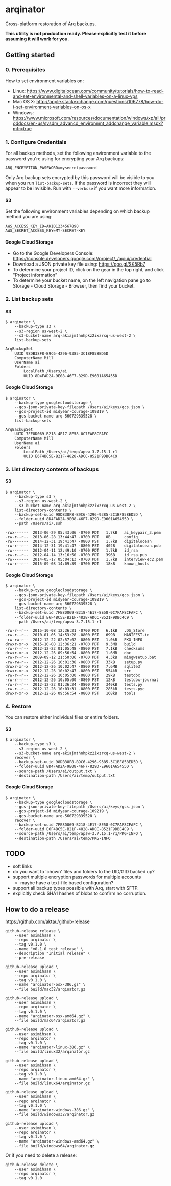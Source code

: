 # arqinator

Cross-platform restoration of Arq backups.

**This utility is not production ready. Please explicitly test it before assuming it will work for you.**

## Getting started

### 0. Prerequisites

How to set environment variables on:

-   Linux: https://www.digitalocean.com/community/tutorials/how-to-read-and-set-environmental-and-shell-variables-on-a-linux-vps
-   Mac OS X: http://apple.stackexchange.com/questions/106778/how-do-i-set-environment-variables-on-os-x
-   Windows: https://www.microsoft.com/resources/documentation/windows/xp/all/proddocs/en-us/sysdm_advancd_environmnt_addchange_variable.mspx?mfr=true

### 1. Configure Credentials

For all backup methods, set the following environment variable to the password
you're using for encrypting your Arq backups:

```
ARQ_ENCRYPTION_PASSWORD=mysecretpassword
```

Only Arq backup sets encrypted by this password will be visible to you when you
run `list-backup-sets`. If the password is incorrect they will appear to be
invisible. Run with `--verbose` if you want more information.

#### S3

Set the following environment variables depending on which backup method you
are using:

```
AWS_ACCESS_KEY_ID=AKID1234567890
AWS_SECRET_ACCESS_KEY=MY-SECRET-KEY
```

#### Google Cloud Storage

-   Go to the Google Developers Console: https://console.developers.google.com//project/_/apiui/credential
-   Download a JSON private key file using: https://goo.gl/SK5Rb7
-   To determine your project ID, click on the gear in the top right, and click "Project information"
-   To determine your bucket name, on the left navigation pane go to Storage - Cloud Storage - Browser, then find your bucket.

### 2. List backup sets

#### S3

```
$ arqinator \
    --backup-type s3 \
    --s3-region us-west-2 \
    --s3-bucket-name arq-akiajmthnhpkz2ixzrxq-us-west-2 \
    list-backup-sets

ArqBackupSet
    UUID 98DB38F8-B9C6-4296-9385-3C1BF858ED5D
    ComputerName Mill
    UserName ai
    Folders
        LocalPath /Users/ai
        UUID 8D4FAD2A-9E08-46F7-829D-E9601A65455D
```

#### Google Cloud Storage

```
$ arqinator \
    --backup-type googlecloudstorage \
    --gcs-json-private-key-filepath /Users/ai/keys/gcs.json \
    --gcs-project-id midyear-courage-109219 \
    --gcs-bucket-name arq-560729839528 \
    list-backup-sets

ArqBackupSet
    UUID 7FE8D069-B218-4E17-8E58-0C7FAF8CFAFC
    ComputerName Mill
    UserName ai
    Folders
        LocalPath /Users/ai/temp/apsw-3.7.15.1-r1
        UUID E6F4BC5E-B21F-4828-ADCC-8521F9DBC4C9
```

### 3. List directory contents of backups

#### S3

```
$ arqinator \
    --backup-type s3 \
    --s3-region us-west-2 \
    --s3-bucket-name arq-akiajmthnhpkz2ixzrxq-us-west-2 \
    list-directory-contents \
    --backup-set-uuid 98DB38F8-B9C6-4296-9385-3C1BF858ED5D \
    --folder-uuid 8D4FAD2A-9E08-46F7-829D-E9601A65455D \
    --path /Users/ai/.ssh

-rwx------	2013-06-29 05:43:06 -0700 PDT	1.7kB	ai_keypair_3.pem
-rw-r--r--	2013-06-28 13:44:47 -0700 PDT	0B	    config
-rw-------	2014-12-31 19:41:47 -0800 PST	1.7kB	digitalocean
-rw-r--r--	2014-12-31 19:41:47 -0800 PST	402B	digitalocean.pub
-rw-------	2012-04-11 12:49:10 -0700 PDT	1.7kB	id_rsa
-rw-r--r--	2012-04-14 13:16:50 -0700 PDT	396B	id_rsa.pub
-rw-------	2014-05-17 05:04:13 -0700 PDT	1.7kB	interview-ec2.pem
-rw-r--r--	2015-09-08 14:09:39 -0700 PDT	18kB	known_hosts
```

#### Google Cloud Storage

```
$ arqinator \
    --backup-type googlecloudstorage \
    --gcs-json-private-key-filepath /Users/ai/keys/gcs.json \
    --gcs-project-id midyear-courage-109219 \
    --gcs-bucket-name arq-560729839528 \
    list-directory-contents \
    --backup-set-uuid 7FE8D069-B218-4E17-8E58-0C7FAF8CFAFC \
    --folder-uuid E6F4BC5E-B21F-4828-ADCC-8521F9DBC4C9 \
    --path /Users/ai/temp/apsw-3.7.15.1-r1

-rw-r--r--	2015-10-08 12:36:21 -0700 PDT	6.1kB	.DS_Store
-rw-r--r--	2010-01-05 14:53:28 -0800 PST	699B	MANIFEST.in
-rw-rw-r--	2012-12-22 02:57:02 -0800 PST	1.0kB	PKG-INFO
drwxr-xr-x	2015-10-08 12:36:21 -0700 PDT	9.3MB	build
-rw-r--r--	2012-12-22 01:05:48 -0800 PST	7.1kB	checksums
drwxr-xr-x	2012-12-26 09:56:54 -0800 PST	1.6MB	doc
-rw-r--r--	2009-09-12 21:50:06 -0700 PDT	4.3kB	mingwsetup.bat
-rw-rw-r--	2012-12-26 10:01:38 -0800 PST	33kB	setup.py
drwxr-xr-x	2012-12-26 10:02:47 -0800 PST	7.6MB	sqlite3
drwxr-xr-x	2012-12-26 10:02:47 -0800 PST	554kB	src
-rw-r--r--	2012-12-26 10:05:00 -0800 PST	29kB	testdbx
-rw-r--r--	2012-12-26 10:05:00 -0800 PST	12kB	testdbx-journal
-rw-r--r--	2012-12-22 01:36:24 -0800 PST	340kB	tests.py
-rw-r--r--	2012-12-26 10:03:31 -0800 PST	285kB	tests.pyc
drwxr-xr-x	2012-12-26 09:56:54 -0800 PST	168kB	tools
```


### 4. Restore

You can restore either individual files or entire folders.

#### S3

```
$ arqinator \
    --backup-type s3 \
    --s3-region us-west-2 \
    --s3-bucket-name arq-akiajmthnhpkz2ixzrxq-us-west-2 \
    recover \
    --backup-set-uuid 98DB38F8-B9C6-4296-9385-3C1BF858ED5D \
    --folder-uuid 8D4FAD2A-9E08-46F7-829D-E9601A65455D \
    --source-path /Users/ai/output.txt \
    --destination-path /Users/ai/temp/output.txt
```

#### Google Cloud Storage

````
$ arqinator \
    --backup-type googlecloudstorage \
    --gcs-json-private-key-filepath /Users/ai/keys/gcs.json \
    --gcs-project-id midyear-courage-109219 \
    --gcs-bucket-name arq-560729839528 \
    recover \
    --backup-set-uuid 7FE8D069-B218-4E17-8E58-0C7FAF8CFAFC \
    --folder-uuid E6F4BC5E-B21F-4828-ADCC-8521F9DBC4C9 \
    --source-path /Users/ai/temp/apsw-3.7.15.1-r1/PKG-INFO \
    --destination-path /Users/ai/temp/PKG-INFO
````

## TODO

-   soft links
-   do you want to 'chown' files and folders to the UID/GID backed up?
-   support multiple encryption passwords for multiple accounts
    -   maybe have a text-file based configuration?
-   support all backup types possible with Arq, start with SFTP.
-   explicitly check SHA1 hashes of blobs to confirm no corruption.

## How to do a release

https://github.com/aktau/github-release

```
github-release release \
    --user asimihsan \
    --repo arqinator \
    --tag v0.1.0 \
    --name "v0.1.0 test release" \
    --description "Initial release" \
    --pre-release

github-release upload \
    --user asimihsan \
    --repo arqinator \
    --tag v0.1.0 \
    --name "arqinator-osx-386.gz" \
    --file build/mac32/arqinator.gz

github-release upload \
    --user asimihsan \
    --repo arqinator \
    --tag v0.1.0 \
    --name "arqinator-osx-amd64.gz" \
    --file build/mac64/arqinator.gz

github-release upload \
    --user asimihsan \
    --repo arqinator \
    --tag v0.1.0 \
    --name "arqinator-linux-386.gz" \
    --file build/linux32/arqinator.gz

github-release upload \
    --user asimihsan \
    --repo arqinator \
    --tag v0.1.0 \
    --name "arqinator-linux-amd64.gz" \
    --file build/linux64/arqinator.gz

github-release upload \
    --user asimihsan \
    --repo arqinator \
    --tag v0.1.0 \
    --name "arqinator-windows-386.gz" \
    --file build/windows32/arqinator.gz

github-release upload \
    --user asimihsan \
    --repo arqinator \
    --tag v0.1.0 \
    --name "arqinator-windows-amd64.gz" \
    --file build/windows64/arqinator.gz
```

Or if you need to delete a release:

```
github-release delete \
    --user asimihsan \
    --repo arqinator \
    --tag v0.1.0
```
